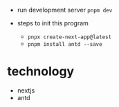 - run development server
`pnpm dev`

- steps to init this program
  - `pnpx create-next-app@latest`
  - `pnpm install antd --save`



# technology
- nextjs
- antd